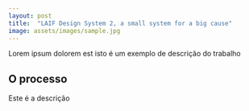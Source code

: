 ```yaml
---
layout: post
title:  "LAIF Design System 2, a small system for a big cause"
image: assets/images/sample.jpg
---
```


Lorem ipsum dolorem est isto é um exemplo de descrição do trabalho

## O processo
Este é a descrição

